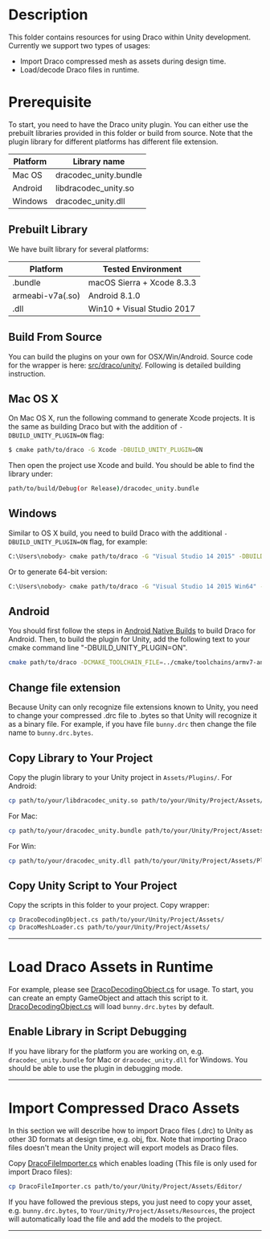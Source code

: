 Description
===========

This folder contains resources for using Draco within Unity development.
Currently we support two types of usages:
* Import Draco compressed mesh as assets during design time.
* Load/decode Draco files in runtime.

Prerequisite
============

To start, you need to have the Draco unity plugin. You can either use the
prebuilt libraries provided in this folder or build from source.
Note that the plugin library for different platforms has different file extension.

| Platform | Library name |
| -------- | ------------ |
| Mac OS | dracodec_unity.bundle |
| Android | libdracodec_unity.so |
| Windows | dracodec_unity.dll |

Prebuilt Library
----------------

We have built library for several platforms:

| Platform | Tested Environment |
| -------- | ------------------ |
| .bundle  | macOS Sierra + Xcode 8.3.3 |
| armeabi-v7a(.so) | Android 8.1.0 |
| .dll | Win10 + Visual Studio 2017 |

Build From Source
-----------------
You can build the plugins on your own for OSX/Win/Android. Source code for the wrapper is here: [src/draco/unity/](../src/draco/unity). Following is detailed building instruction.

Mac OS X
--------
On Mac OS X, run the following command to generate Xcode projects. It is the same as building Draco but with the addition of `-DBUILD_UNITY_PLUGIN=ON` flag:

~~~~~ bash
$ cmake path/to/draco -G Xcode -DBUILD_UNITY_PLUGIN=ON
~~~~~

Then open the project use Xcode and build.
You should be able to find the library under:

~~~~ bash
path/to/build/Debug(or Release)/dracodec_unity.bundle
~~~~

Windows
-------
Similar to OS X build, you need to build Draco with the additional `-DBUILD_UNITY_PLUGIN=ON` flag, for example:

~~~~~ bash
C:\Users\nobody> cmake path/to/draco -G "Visual Studio 14 2015" -DBUILD_UNITY_PLUGIN=ON
~~~~~

Or to generate 64-bit version:

~~~~~ bash
C:\Users\nobody> cmake path/to/draco -G "Visual Studio 14 2015 Win64" -DBUILD_UNITY_PLUGIN=ON
~~~~~

Android
-------

You should first follow the steps in [Android Native Builds](../README.md#native-android-builds) to build Draco for Android. Then, to build the plugin for Unity, add the following text to your cmake command line "-DBUILD_UNITY_PLUGIN=ON".

~~~~ bash
cmake path/to/draco -DCMAKE_TOOLCHAIN_FILE=../cmake/toolchains/armv7-android-ndk-libcpp.cmake -DBUILD_UNITY_PLUGIN=ON
~~~~

Change file extension
---------------------
Because Unity can only recognize file extensions known to Unity, you need to change your compressed .drc file to .bytes so that Unity will recognize it as a binary file. For example, if you have file `bunny.drc` then change the file name to `bunny.drc.bytes`.

Copy Library to Your Project
----------------------------
Copy the plugin library to your Unity project in `Assets/Plugins/`.
For Android:

~~~~ bash
cp path/to/your/libdracodec_unity.so path/to/your/Unity/Project/Assets/Plugins/Android/
~~~~

For Mac:

~~~~ bash
cp path/to/your/dracodec_unity.bundle path/to/your/Unity/Project/Assets/Plugins/
~~~~

For Win:

~~~~ bash
cp path/to/your/dracodec_unity.dll path/to/your/Unity/Project/Assets/Plugins/
~~~~


Copy Unity Script to Your Project
---------------------------------
Copy the scripts in this folder to your project.
Copy wrapper:

~~~~ bash
cp DracoDecodingObject.cs path/to/your/Unity/Project/Assets/
cp DracoMeshLoader.cs path/to/your/Unity/Project/Assets/
~~~~

---

Load Draco Assets in Runtime
============================
For example, please see [DracoDecodingObject.cs](DracoDecodingObject.cs) for usage. To start, you can create an empty GameObject and attach this script to it. [DracoDecodingObject.cs](DracoDecodingObject.cs) will load `bunny.drc.bytes` by default.

Enable Library in Script Debugging
----------------------------------
If you have library for the platform you are working on, e.g. `dracodec_unity.bundle` for Mac or `dracodec_unity.dll` for  Windows. You should be able to use the plugin in debugging mode.

---

Import Compressed Draco Assets
==============================
In this section we will describe how to import Draco files (.drc) to Unity as
other 3D formats at design time, e.g. obj, fbx.
Note that importing Draco files doesn't mean the Unity project will export models as Draco files.

Copy [DracoFileImporter.cs](Editor/DracoFileImporter.cs) which enables loading (This file is only used for import Draco files):

~~~~ bash
cp DracoFileImporter.cs path/to/your/Unity/Project/Assets/Editor/
~~~~

If you have followed the previous steps, you just need to copy your asset, e.g. `bunny.drc.bytes`, to `Your/Unity/Project/Assets/Resources`, the project will automatically load the file and add the models to the project.

---
